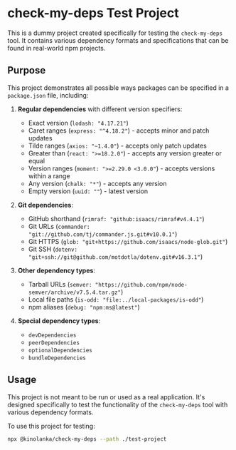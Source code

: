 # check-my-deps Test Project

This is a dummy project created specifically for testing the `check-my-deps` tool. It contains various dependency formats and specifications that can be found in real-world npm projects.

## Purpose

This project demonstrates all possible ways packages can be specified in a `package.json` file, including:

1. **Regular dependencies** with different version specifiers:
   - Exact version (`lodash: "4.17.21"`)
   - Caret ranges (`express: "^4.18.2"`) - accepts minor and patch updates
   - Tilde ranges (`axios: "~1.4.0"`) - accepts only patch updates
   - Greater than (`react: ">=18.2.0"`) - accepts any version greater or equal
   - Version ranges (`moment: ">=2.29.0 <3.0.0"`) - accepts versions within a range
   - Any version (`chalk: "*"`) - accepts any version
   - Empty version (`uuid: ""`) - latest version

2. **Git dependencies**:
   - GitHub shorthand (`rimraf: "github:isaacs/rimraf#v4.4.1"`)
   - Git URLs (`commander: "git://github.com/tj/commander.js.git#v10.0.1"`)
   - Git HTTPS (`glob: "git+https://github.com/isaacs/node-glob.git"`)
   - Git SSH (`dotenv: "git+ssh://git@github.com/motdotla/dotenv.git#v16.3.1"`)

3. **Other dependency types**:
   - Tarball URLs (`semver: "https://github.com/npm/node-semver/archive/v7.5.4.tar.gz"`)
   - Local file paths (`is-odd: "file:../local-packages/is-odd"`)
   - npm aliases (`debug: "npm:ms@latest"`)

4. **Special dependency types**:
   - `devDependencies`
   - `peerDependencies`
   - `optionalDependencies`
   - `bundleDependencies`

## Usage

This project is not meant to be run or used as a real application. It's designed specifically to test the functionality of the `check-my-deps` tool with various dependency formats.

To use this project for testing:

```bash
npx @kinolanka/check-my-deps --path ./test-project
```
